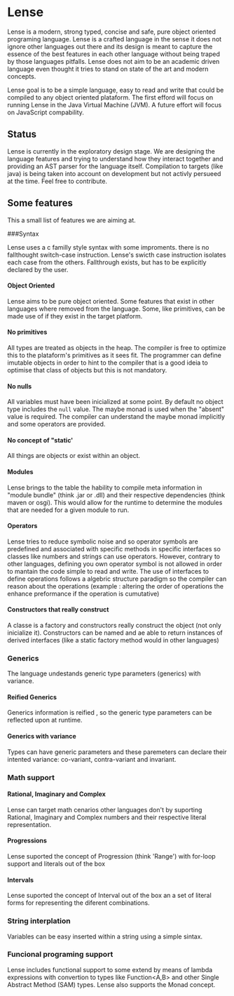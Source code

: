 # Lense

Lense is a modern, strong typed, concise and safe, pure object oriented programing language. Lense is a crafted language in the sense it does not ignore other languages out there and its design is meant to capture the essence of the best features in each other language without being traped by those languages pitfalls. Lense does not aim to be an academic driven language even thought it tries to stand on state of the art and modern concepts. 

Lense goal is to be a simple language, easy to read and write that could be compiled to any object oriented plataform. The first efford will focus on running Lense in the Java Virtual Machine (JVM). A future effort will focus on JavaScript compability.

## Status

Lense is currently in the exploratory design stage. We are designing the language features and trying to understand how they interact together and providing an AST parser for the language itself. Compilation to targets (like java) is being taken into account on development but not activly persueed at the time. Feel free to contribute.

## Some features 

This a small list of features we are aiming at.

###Syntax

Lense uses a c familly style syntax with some improments. there is no fallthought switch-case instruction. Lense's swicth case instruction isolates each case from the others. Fallthrough exists, but has to be explicitly declared by the user.

#### Object Oriented

Lense aims to be pure object oriented. Some features that exist in other languages where removed from the language. Some, like primitives, can be made use of if they exist in the target platform.

#### No primitives

All types are treated as objects in the heap. The compiler is free to optimize this to the plataform's primitives as it sees fit. The programmer can define imutable objects in order to hint to the compiler that is a good ideia to optimise that class of objects but this is not mandatory.

#### No nulls 

All variables must have been inicialized at some point. By default no object type includes the ``null`` value. The maybe monad is used when the "absent" value is required. The compiler can understand the maybe monad implicitly and some operators are provided.

#### No concept of "static' 

All things are objects or exist within an object. 

#### Modules 

Lense brings to the table the hability to compile meta information in "module bundle" (think .jar or .dll) and their respective dependencies (think maven or osgi). This would allow for the runtime to determine the modules that are needed for a given module to run.

#### Operators

Lense tries to reduce symbolic noise and so operator symbols are predefined and associated with specific methods in specific interfaces so classes like numbers and strings can use operators. However, contrary to other languages, defining you own operator symbol is not allowed in order to mantain the code simple to read and write.  The use of interfaces to define operations follows a algebric structure paradigm so the compiler can reason about the operations (example : altering the order of operations the enhance preformance if the operation is cumutative)

#### Constructors that really construct

A classe is a factory and constructors really construct the object (not only inicialize it). Constructors can be named and ae able to return instances of derived interfaces (like a static factory method would in other languages)

### Generics

The language undestands generic type parameters (generics) with variance.

#### Reified Generics
Generics information is reified , so the generic type parameters can be reflected upon at runtime. 

#### Generics with variance
Types can have generic parameters and these paremeters can declare their intented variance: co-variant, contra-variant and invariant. 

### Math support

#### Rational, Imaginary and Complex 
Lense can target math cenarios other languages don't by suporting Rational, Imaginary and Complex numbers and their respective literal representation.

#### Progressions

Lense suported the concept of Progression (think 'Range') with for-loop support and literals out of the box 

#### Intervals

Lense suported the concept of Interval out of the box an a set of literal forms for representing the diferent combinations.

### String interplation 
Variables can be easy inserted within a string using a simple sintax.


### Funcional programing support 

Lense includes functional support to some extend by means of lambda expressions with convertion to types like Function<A,B> and other Single Abstract Method (SAM) types. Lense also supports the Monad concept.



